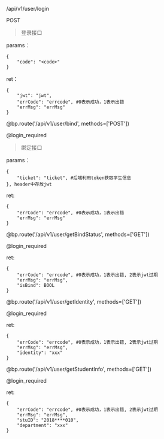 /api/v1/user/login

POST

> 登录接口

params：

```
{
	"code": "<code>"
}
```

ret：

```
{
	"jwt": "jwt",
	"errCode": "errcode", #0表示成功，1表示出错
	"errMsg": "errMsg"
}
```



@bp.route('/api/v1/user/bind', methods=['POST'])

@login_required

> 绑定接口

params：

```
{
	"ticket": "ticket", #后端利用token获取学生信息
}, header中存放jwt
```

ret:

```
{
	"errCode": "errcode", #0表示成功，1表示出错
	"errMsg": "errMsg"
}
```



@bp.route('/api/v1/user/getBindStatus', methods=['GET'])

@login_required

ret:

```
{
	"errCode": "errcode", #0表示成功，1表示出错, 2表示jwt过期
	"errMsg": "errMsg",
	"isBind": BOOL
}
```



@bp.route('/api/v1/user/getIdentity', methods=['GET'])

@login_required

ret:

```
{
	"errCode": "errcode", #0表示成功，1表示出错, 2表示jwt过期
	"errMsg": "errMsg",
	"identity": "xxx"
}
```



@bp.route('/api/v1/user/getStudentInfo', methods=['GET'])

@login_required

ret:

```
{
	"errCode": "errcode", #0表示成功，1表示出错, 2表示jwt过期
	"errMsg": "errMsg",
	"stuID": "2018****010",
	"department": "xxx"
}
```

